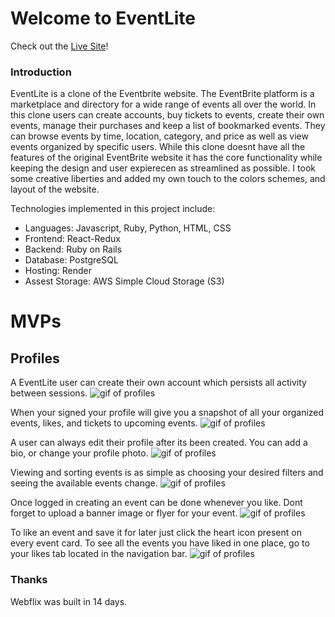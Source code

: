 # Welcome to EventLite

Check out the [Live Site](https://eventlite-q3yt.onrender.com/)!

### Introduction

EventLite is a clone of the Eventbrite website. The EventBrite platform is a marketplace and directory for a wide range of events all over the world. In this clone users can create accounts, buy tickets to events, create their own events, manage their purchases and keep a list of bookmarked events. They can browse events by time, location, category, and price as well as view events organized by specific users. While this clone doesnt have all the features of the original EventBrite website it has the core functionality while keeping the design and user expierecen as streamlined as possible. I took some creative liberties and added my own touch to the colors schemes, and layout of the website. 

Technologies implemented in this project include:
* Languages: Javascript, Ruby, Python, HTML, CSS
* Frontend: React-Redux
* Backend: Ruby on Rails
* Database: PostgreSQL
* Hosting: Render
* Assest Storage: AWS Simple Cloud Storage (S3)

# MVPs

## Profiles

A EventLite user can create their own account which persists all activity between sessions. 
![gif of profiles](app/assets/gifs/login.gif)

When your signed your profile will give you a snapshot of all your organized events, likes, and tickets to upcoming events. 
![gif of profiles](app/assets/gifs/userProfile.gif)


A user can always edit their profile after its been created. You can add a bio, or change your profile photo.
![gif of profiles](app/assets/gifs/editProfile.gif)

Viewing and sorting events is as simple as choosing your desired filters and seeing the available events change. 
![gif of profiles](app/assets/gifs/eventIndex.gif)

Once logged in creating an event can be done whenever you like. Dont forget to upload a banner image or flyer for your event.
![gif of profiles](app/assets/gifs/createEvent.gif)

To like an event and save it for later just click the heart icon present on every event card. To see all the events you have liked in one place, go to your likes tab located in the navigation bar. 
![gif of profiles](app/assets/gifs/likes.gif)


### Thanks

Webflix was built in 14 days.

